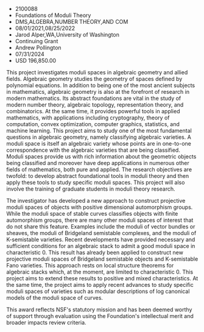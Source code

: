 
* 2100088
* Foundations of Moduli Theory
* DMS,ALGEBRA,NUMBER THEORY,AND COM
* 08/01/2021,08/25/2022
* Jarod Alper,WA,University of Washington
* Continuing Grant
* Andrew Pollington
* 07/31/2024
* USD 196,850.00

This project investigates moduli spaces in algebraic geometry and allied fields.
Algebraic geometry studies the geometry of spaces defined by polynomial
equations. In addition to being one of the most ancient subjects in mathematics,
algebraic geometry is also at the forefront of research in modern mathematics.
Its abstract foundations are vital in the study of modern number theory,
algebraic topology, representation theory, and combinatorics. At the same time,
it provides powerful tools in applied mathematics, with applications including
cryptography, theory of computation, convex optimization, computer graphics,
statistics, and machine learning. This project aims to study one of the most
fundamental questions in algebraic geometry, namely classifying algebraic
varieties. A moduli space is itself an algebraic variety whose points are in
one-to-one correspondence with the algebraic varieties that are being
classified. Moduli spaces provide us with rich information about the geometric
objects being classified and moreover have deep applications in numerous other
fields of mathematics, both pure and applied. The research objectives are
twofold: to develop abstract foundational tools in moduli theory and then apply
these tools to study specific moduli spaces. This project will also involve the
training of graduate students in moduli theory research.

The investigator has developed a new approach to construct projective moduli
spaces of objects with positive dimensional automorphism groups. While the
moduli space of stable curves classifies objects with finite automorphism
groups, there are many other moduli spaces of interest that do not share this
feature. Examples include the moduli of vector bundles or sheaves, the moduli of
Bridgeland semistable complexes, and the moduli of K-semistable varieties.
Recent developments have provided necessary and sufficient conditions for an
algebraic stack to admit a good moduli space in characteristic 0. This result
has already been applied to construct new projective moduli spaces of Bridgeland
semistable objects and K-semistable Fano varieties. This approach rests on local
structure theorems for algebraic stacks which, at the moment, are limited to
characteristic 0. This project aims to extend these results to positive and
mixed characteristics. At the same time, the project aims to apply recent
advances to study specific moduli spaces of varieties such as modular
descriptions of log canonical models of the moduli space of curves.

This award reflects NSF's statutory mission and has been deemed worthy of
support through evaluation using the Foundation's intellectual merit and broader
impacts review criteria.
